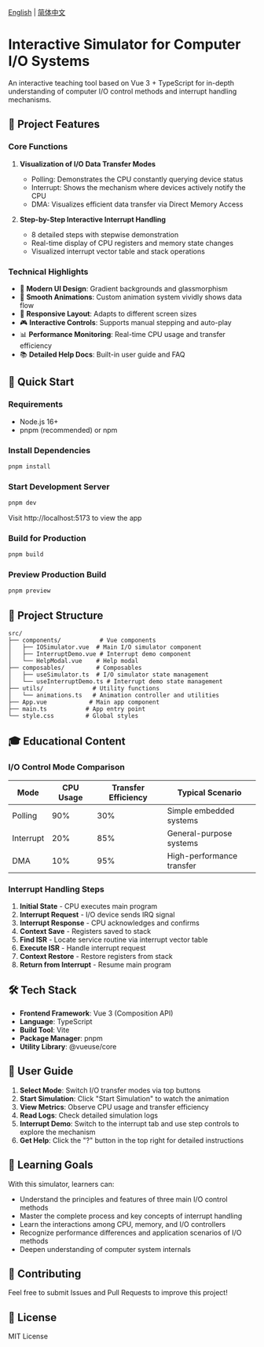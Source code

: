 [English](./README_EN.md) | [简体中文](./README.md)

# Interactive Simulator for Computer I/O Systems

An interactive teaching tool based on Vue 3 + TypeScript for in-depth understanding of computer I/O control methods and interrupt handling mechanisms.

## 🎯 Project Features

### Core Functions

1. **Visualization of I/O Data Transfer Modes**
   - Polling: Demonstrates the CPU constantly querying device status
   - Interrupt: Shows the mechanism where devices actively notify the CPU
   - DMA: Visualizes efficient data transfer via Direct Memory Access

2. **Step-by-Step Interactive Interrupt Handling**
   - 8 detailed steps with stepwise demonstration
   - Real-time display of CPU registers and memory state changes
   - Visualized interrupt vector table and stack operations

### Technical Highlights

- 🎨 **Modern UI Design**: Gradient backgrounds and glassmorphism
- 🔄 **Smooth Animations**: Custom animation system vividly shows data flow
- 📱 **Responsive Layout**: Adapts to different screen sizes
- 🎮 **Interactive Controls**: Supports manual stepping and auto-play
- 📊 **Performance Monitoring**: Real-time CPU usage and transfer efficiency
- 📚 **Detailed Help Docs**: Built-in user guide and FAQ

## 🚀 Quick Start

### Requirements

- Node.js 16+
- pnpm (recommended) or npm

### Install Dependencies

```bash
pnpm install
```

### Start Development Server

```bash
pnpm dev
```

Visit http://localhost:5173 to view the app

### Build for Production

```bash
pnpm build
```

### Preview Production Build

```bash
pnpm preview
```

## 📁 Project Structure

```
src/
├── components/           # Vue components
│   ├── IOSimulator.vue  # Main I/O simulator component
│   ├── InterruptDemo.vue # Interrupt demo component
│   └── HelpModal.vue    # Help modal
├── composables/         # Composables
│   ├── useSimulator.ts  # I/O simulator state management
│   └── useInterruptDemo.ts # Interrupt demo state management
├── utils/              # Utility functions
│   └── animations.ts   # Animation controller and utilities
├── App.vue            # Main app component
├── main.ts           # App entry point
└── style.css         # Global styles
```

## 🎓 Educational Content

### I/O Control Mode Comparison

| Mode    | CPU Usage | Transfer Efficiency | Typical Scenario         |
|---------|-----------|--------------------|-------------------------|
| Polling | 90%       | 30%                | Simple embedded systems |
| Interrupt | 20%     | 85%                | General-purpose systems |
| DMA     | 10%       | 95%                | High-performance transfer|

### Interrupt Handling Steps

1. **Initial State** - CPU executes main program
2. **Interrupt Request** - I/O device sends IRQ signal
3. **Interrupt Response** - CPU acknowledges and confirms
4. **Context Save** - Registers saved to stack
5. **Find ISR** - Locate service routine via interrupt vector table
6. **Execute ISR** - Handle interrupt request
7. **Context Restore** - Restore registers from stack
8. **Return from Interrupt** - Resume main program

## 🛠️ Tech Stack

- **Frontend Framework**: Vue 3 (Composition API)
- **Language**: TypeScript
- **Build Tool**: Vite
- **Package Manager**: pnpm
- **Utility Library**: @vueuse/core

## 📖 User Guide

1. **Select Mode**: Switch I/O transfer modes via top buttons
2. **Start Simulation**: Click "Start Simulation" to watch the animation
3. **View Metrics**: Observe CPU usage and transfer efficiency
4. **Read Logs**: Check detailed simulation logs
5. **Interrupt Demo**: Switch to the interrupt tab and use step controls to explore the mechanism
6. **Get Help**: Click the "?" button in the top right for detailed instructions

## 🎯 Learning Goals

With this simulator, learners can:

- Understand the principles and features of three main I/O control methods
- Master the complete process and key concepts of interrupt handling
- Learn the interactions among CPU, memory, and I/O controllers
- Recognize performance differences and application scenarios of I/O methods
- Deepen understanding of computer system internals

## 🤝 Contributing

Feel free to submit Issues and Pull Requests to improve this project!

## 📄 License

MIT License
